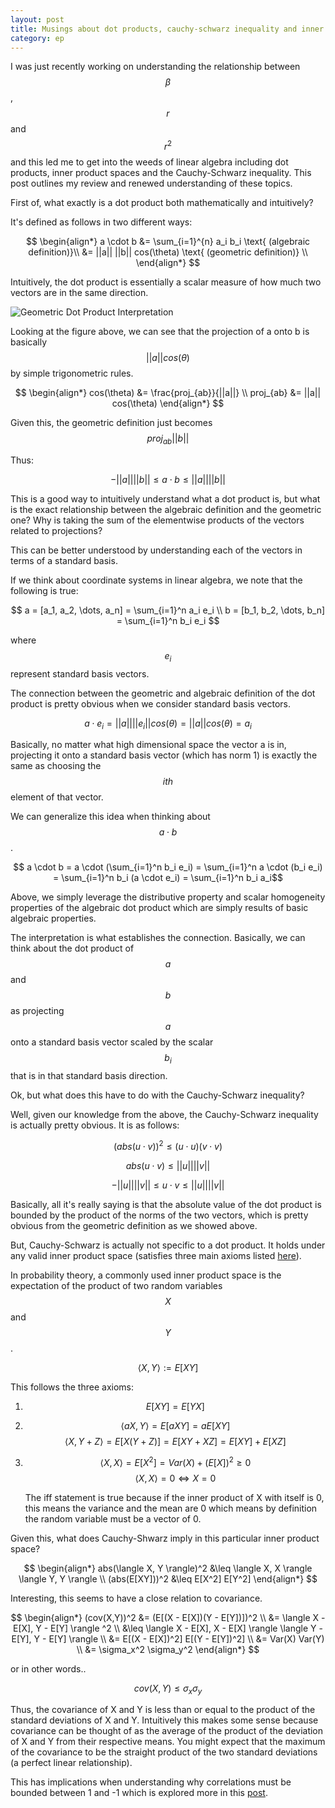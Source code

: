```yaml
---
layout: post
title: Musings about dot products, cauchy-schwarz inequality and inner product spaces
category: ep
---
```


I was just recently working on understanding the relationship between $$\beta$$, $$r$$ and $$r^2$$ and this led me to get into the weeds of linear algebra including dot products, inner product spaces and the Cauchy-Schwarz inequality. This post outlines my review and renewed understanding of these topics.

First of, what exactly is a dot product both mathematically and intuitively?

It's defined as follows in two different ways:

$$
\begin{align*}
a \cdot b &= \sum_{i=1}^{n} a_i b_i \text{   (algebraic definition)}\\
&= ||a|| ||b|| cos(\theta) \text{   (geometric definition)} \\
\end{align*}
$$

Intuitively, the dot product is essentially a scalar measure of how much two vectors are in the same direction.

![Geometric Dot Product Interpretation](https://upload.wikimedia.org/wikipedia/commons/3/3e/Dot_Product.svg "Geometric Dot Product")

Looking at the figure above, we can see that the projection of a onto b is basically $$||a|| cos(\theta)$$ by simple trigonometric rules.

$$
\begin{align*}
cos(\theta) &= \frac{proj_{ab}}{||a||} \\
proj_{ab} &= ||a|| cos(\theta)
\end{align*}
$$

Given this, the geometric definition just becomes $$proj_{ab} ||b||$$

Thus:

$$ -||a||||b|| \leq a \cdot b \leq ||a|| ||b|| $$

This is a good way to intuitively understand what a dot product is, but what is the exact relationship between the algebraic definition and the geometric one? Why is taking the sum of the elementwise products of the vectors related to projections?

This can be better understood by understanding each of the vectors in terms of a standard basis.

If we think about coordinate systems in linear algebra, we note that the following is true:

$$
a = [a_1, a_2, \dots, a_n] = \sum_{i=1}^n a_i e_i \\
b = [b_1, b_2, \dots, b_n] = \sum_{i=1}^n b_i e_i
$$

where $$e_i$$ represent standard basis vectors.

The connection between the geometric and algebraic definition of the dot product is pretty obvious when we consider standard basis vectors.

$$ a \cdot e_i = ||a|| ||e_i|| cos(\theta) = ||a|| cos(\theta) = a_i $$

Basically, no matter what high dimensional space the vector a is in, projecting it onto a standard basis vector (which has norm 1) is exactly the same as choosing the $$ith$$ element of that vector.

We can generalize this idea when thinking about $$ a \cdot b $$.

$$ a \cdot b = a \cdot (\sum_{i=1}^n b_i e_i) = \sum_{i=1}^n a \cdot (b_i e_i)  = \sum_{i=1}^n b_i (a \cdot e_i) = \sum_{i=1}^n b_i a_i$$

Above, we simply leverage the distributive property and scalar homogeneity properties of the algebraic dot product which are simply results of basic algebraic properties.

The interpretation is what establishes the connection. Basically, we can think about the dot product of $$a$$ and $$b$$ as projecting $$a$$ onto a standard basis vector scaled by the scalar $$b_i$$ that is in that standard basis direction.

Ok, but what does this have to do with the Cauchy-Schwarz inequality?

Well, given our knowledge from the above, the Cauchy-Schwarz inequality is actually pretty obvious. It is as follows:

$$ (abs(u \cdot v))^2 \leq (u \cdot u)(v \cdot v)$$

$$ abs(u \cdot v) \leq ||u|| ||v||$$

$$ -||u|| ||v|| \leq u \cdot v \leq ||u|| ||v|| $$

Basically, all it's really saying is that the absolute value of the dot product is bounded by the product of the norms of the two vectors, which is pretty obvious from the geometric definition as we showed above.

But, Cauchy-Schwarz is actually not specific to a dot product. It holds under any valid inner product space (satisfies three main axioms listed [here](https://en.wikipedia.org/wiki/Inner_product_space)).

In probability theory, a commonly used inner product space is the expectation of the product of two random variables $$X$$ and $$Y$$.

$$\langle X,Y \rangle := E[XY]$$

This follows the three axioms:

1. $$ E[XY] = E[YX] $$
2. $$\langle aX, Y \rangle = E[aXY] = a E[XY]$$
   $$\langle X, Y + Z \rangle = E[X(Y + Z)] = E[XY + XZ] = E[XY] + E[XZ]$$      
3. $$ \langle X, X \rangle = E[X^2] = Var(X) + (E[X])^2 \geq 0$$
   $$ \langle X, X \rangle = 0 \iff X = 0 $$

   The iff statement is true because if the inner product of X with itself is 0, this means the variance and the mean are 0 which means by definition the random variable must be a vector of 0.

Given this, what does Cauchy-Shwarz imply in this particular inner product space?


$$
\begin{align*}
abs(\langle X, Y \rangle)^2 &\leq \langle X, X \rangle \langle Y, Y \rangle \\
(abs(E[XY]))^2 &\leq E[X^2] E[Y^2]
\end{align*}
$$

Interesting, this seems to have a close relation to covariance.

$$
\begin{align*}
(cov(X,Y))^2 &= (E[(X - E[X])(Y - E[Y])])^2 \\
&=  \langle X - E[X], Y - E[Y] \rangle ^2 \\
&\leq  \langle X - E[X], X - E[X] \rangle \langle Y - E[Y], Y - E[Y] \rangle \\
&= E[(X - E[X])^2] E[(Y - E[Y])^2] \\
&= Var(X) Var(Y) \\
&= \sigma_x^2 \sigma_y^2
\end{align*}
$$

or in other words..

$$
cov(X,Y) \leq \sigma_x \sigma_y
$$

Thus, the covariance of X and Y is less than or equal to the product of the standard deviations of X and Y. Intuitively this makes some sense because covariance can be thought of as the average of the product of the deviation of X and Y from their respective means. You might expect that the maximum of the covariance to be the straight product of the two standard deviations (a perfect linear relationship).

This has implications when understanding why correlations must be bounded between 1 and -1 which is explored more in this [post](https://sbhave77.github.io/ep/2018/04/18/what-does-corr-coeff-mean/).
